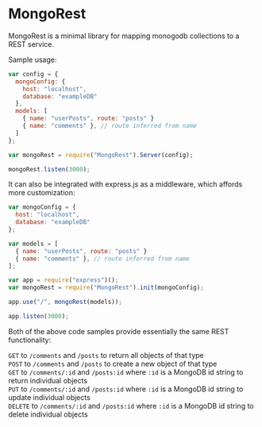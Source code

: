 # MongoRest
MongoRest is a minimal library for mapping monogodb collections to a REST service.

Sample usage:
```javascript
var config = {
  mongoConfig: {
    host: "localhost",
    database: "exampleDB"
  },
  models: [
    { name: "userPosts", route: "posts" }
    { name: "comments" }, // route inferred from name
  ]
};

var mongoRest = require("MongoRest").Server(config);

mongoRest.listen(3000);
```

It can also be integrated with express.js as a middleware, which affords more customization:

```javascript
var mongoConfig = {
  host: "localhost",
  database: "exampleDB"
};

var models = [
  { name: "userPosts", route: "posts" }
  { name: "comments" }, // route inferred from name
];

var app = require("express")();
var mongoRest = require("MongoRest").init(mongoConfig);

app.use("/", mongoRest(models));

app.listen(3000);
```

Both of the above code samples provide essentially the same REST functionality:

`GET` to `/comments` and `/posts` to return all objects of that type  
`POST` to `/comments` and `/posts` to create a new object of that type  
`GET` to `/comments/:id` and `/posts:id` where `:id` is a MongoDB id string to return individual objects  
`PUT` to `/comments/:id` and `/posts:id` where `:id` is a MongoDB id string to update individual objects  
`DELETE` to `/comments/:id` and `/posts:id` where `:id` is a MongoDB id string to delete individual objects  


